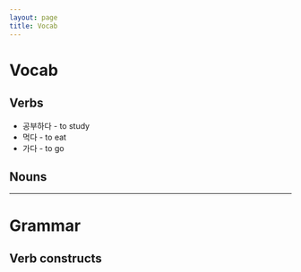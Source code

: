 ```yaml
---
layout: page
title: Vocab
---
```


# Vocab

## Verbs
- 공부하다 - to study
- 먹다 - to eat
- 가다 - to go

## Nouns

---
# Grammar

## Verb constructs
